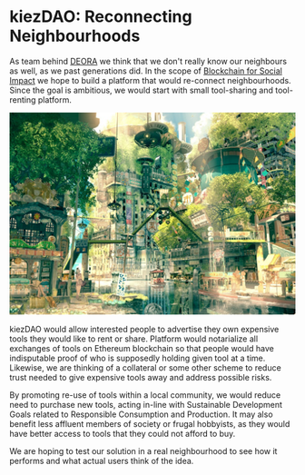 # kiezDAO: Reconnecting Neighbourhoods

As team behind [DEORA](https://www.deora.earth/) we think that we don't really know our neighbours as well, as we past generations did. In the scope of [Blockchain for Social Impact](https://blockchainforsocialimpact.com/) we hope to build a platform that would re-connect neighbourhoods. Since the goal is ambitious, we would start with small tool-sharing and tool-renting platform.

![solarpunk lesbian summer](img/solarpunk123.jpeg "reconnecting neighbourhoods")

kiezDAO would allow interested people to advertise they own expensive tools they would like to rent or share. Platform would notarialize all exchanges of tools on Ethereum blockchain so that people would have indisputable proof of who is supposedly holding given tool at a time. Likewise, we are thinking of a collateral or some other scheme to reduce trust needed to give expensive tools away and address possible risks. 

By promoting re-use of tools within a local community, we would reduce need to purchase new tools, acting in-line with Sustainable Development Goals related to Responsible Consumption and Production. It may also benefit less affluent members of society or frugal hobbyists, as they would have better access to tools that they could not afford to buy. 

We are hoping to test our solution in a real neighbourhood to see how it performs and what actual users think of the idea. 

